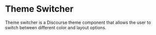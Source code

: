 # Theme Switcher

Theme switcher is a Discourse theme component that allows the user to switch between different color and layout options.
